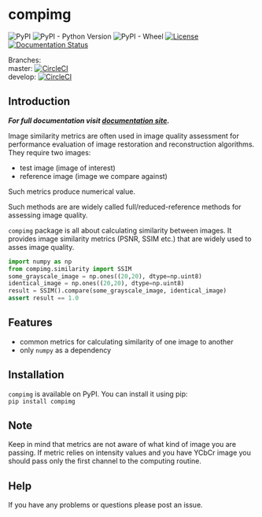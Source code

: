 # compimg
![PyPI](https://img.shields.io/pypi/v/compimg.svg)
![PyPI - Python Version](https://img.shields.io/pypi/pyversions/compimg.svg)
![PyPI - Wheel](https://img.shields.io/pypi/wheel/compimg.svg)
[![License](https://img.shields.io/badge/License-Apache%202.0-blue.svg)](https://opensource.org/licenses/Apache-2.0)
[![Documentation Status](https://readthedocs.org/projects/compimg/badge/?version=stable)](https://compimg.readthedocs.io/en/latest/?badge=latest)
  
Branches:  
master: [![CircleCI](https://circleci.com/gh/JenioPY/compimg/tree/master.svg?style=svg)](https://circleci.com/gh/JenioPY/compimg/tree/master)  
develop: [![CircleCI](https://circleci.com/gh/JenioPY/compimg/tree/develop.svg?style=svg)](https://circleci.com/gh/JenioPY/compimg/tree/develop)


## Introduction
**_For full documentation visit [documentation site](https://compimg.readthedocs.io)._**  

Image similarity metrics are often used in image quality assessment for performance
evaluation of image restoration and reconstruction algorithms. They require two images:
- test image (image of interest)
- reference image (image we compare against)  

Such metrics produce numerical value.
 
Such methods are are widely called full/reduced-reference methods for 
assessing image quality.

`compimg` package is all about calculating similarity between images. 
It provides image similarity metrics (PSNR, SSIM etc.) that are widely used 
to asses image quality.

```python
import numpy as np
from compimg.similarity import SSIM
some_grayscale_image = np.ones((20,20), dtype=np.uint8)
identical_image = np.ones((20,20), dtype=np.uint8)
result = SSIM().compare(some_grayscale_image, identical_image)
assert result == 1.0
```

## Features  
- common metrics for calculating similarity of one image to another 
- only `numpy` as a dependency

## Installation
`compimg` is available on PyPI. You can install it using pip:  
`pip install compimg`

## Note 
Keep in mind that metrics are not aware of what kind of image you are passing. 
If metric relies on intensity values and you have YCbCr image you should pass
only the first channel to the computing routine.

## Help
If you have any problems or questions please post an issue.